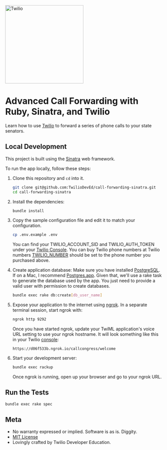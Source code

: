 <a href="https://www.twilio.com">
  <img src="https://static0.twilio.com/marketing/bundles/marketing/img/logos/wordmark-red.svg" alt="Twilio" width="250" />
</a>

# Advanced Call Forwarding with Ruby, Sinatra, and Twilio

Learn how to use [Twilio](https://www.twilio.com) to forward a series of phone calls to your state senators.

## Local Development
This project is built using the [Sinatra](http://www.sinatrarb.com/) web framework.

To run the app locally, follow these steps:

1. Clone this repository and `cd` into it.
    ```bash
    git clone git@github.com:TwilioDevEd/call-forwarding-sinatra.git
    cd call-forwarding-sinatra
    ```

1. Install the dependencies:
    ```bash
    bundle install
    ```

1. Copy the sample configuration file and edit it to match your configuration.
    ```bash
    cp .env.example .env
    ```
    You can find your TWILIO_ACCOUNT_SID and TWILIO_AUTH_TOKEN under your [Twilio Console](http://www.twilio.com/console/). You can buy Twilio phone numbers at Twilio numbers [TWILIO_NUMBER](https://www.twilio.com/console/phone-numbers) should be set to the phone number you purchased above.

1. Create application database:
    Make sure you have installed [PostgreSQL](http://www.postgresql.org/). If on a Mac, I recommend [Postgres.app](http://postgresapp.com). Given that, we'll use a rake task to generate the database used by the app. You just need to provide a valid user with permission to create databases.

    ```bash
    bundle exec rake db:create[db_user_name]
    ```

1. Expose your application to the internet using [ngrok](https://www.twilio.com/blog/2015/09/6-awesome-reasons-to-use-ngrok-when-testing-webhooks.html). In a separate terminal session, start ngrok with:
    ```bash
    ngrok http 9292
    ```
    Once you have started ngrok, update your TwiML application's voice URL setting to use your ngrok hostname. It will look something like this in your Twilio [console](https://www.twilio.com/console/phone-numbers/):
    ```
    https://d06f533b.ngrok.io/callcongress/welcome
    ```

1. Start your development server:
    ```bash
    bundle exec rackup
    ```
    Once ngrok is running, open up your browser and go to your ngrok URL.

## Run the Tests
  ```bash
  bundle exec rake spec
  ```

## Meta
* No warranty expressed or implied. Software is as is. Diggity.
* [MIT License](https://opensource.org/licenses/mit-license.html)
* Lovingly crafted by Twilio Developer Education.
